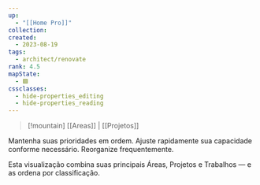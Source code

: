 ```yaml
---
up:
  - "[[Home Pro]]"
collection: 
created:
  - 2023-08-19
tags:
  - architect/renovate
rank: 4.5
mapState:
  - 🟩
cssclasses:
  - hide-properties_editing
  - hide-properties_reading
---
```


> [!mountain] [[Areas]] | [[Projetos]] 

Mantenha suas prioridades em ordem. Ajuste rapidamente sua capacidade conforme necessário. Reorganize frequentemente.

Esta visualização combina suas principais Áreas, Projetos e Trabalhos — e as ordena por classificação.

